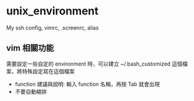 # unix_environment
My ssh config, vimrc, .screenrc, alias


vim 相關功能
-----------

需要設定一些自定的 environment 時，可以建立 ~/.bash_customized 這個檔案，將特殊設定寫在這個檔案
* function 建議與說明: 輸入 function 名稱，再按 Tab 就會出現
* 不要自動縮排
